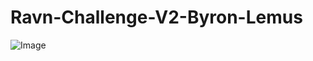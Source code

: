 # Ravn-Challenge-V2-Byron-Lemus

![Image](../blob/master/src/assets/images/screenshots1.png?raw=true)

